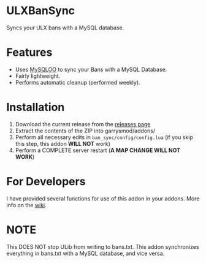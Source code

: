 # ULXBanSync
Syncs your ULX bans with a MySQL database.

# Features
- Uses [MySQLOO](https://github.com/FredyH/MySQLOO/releases) to sync your Bans with a MySQL Database.
- Fairly lightweight.
- Performs automatic cleanup (performed weekly).

# Installation
1. Download the current release from the [releases page](https://github.com/iViscosity/ULXBanSync/releases)
2. Extract the contents of the ZIP into garrysmod/addons/
3. Perform all necessary edits in `ban_sync/config/config.lua` (if you skip this step, this addon **WILL NOT** work)
4. Perform a COMPLETE server restart (**A MAP CHANGE WILL NOT WORK**)

# For Developers
I have provided several functions for use of this addon in your addons. More info on the [wiki](https://github.com/iViscosity/ULXBanSync/wiki/For-Developers).

# NOTE
This DOES NOT stop ULib from writing to bans.txt. This addon synchronizes everything in bans.txt with a MySQL database, and vice versa.
